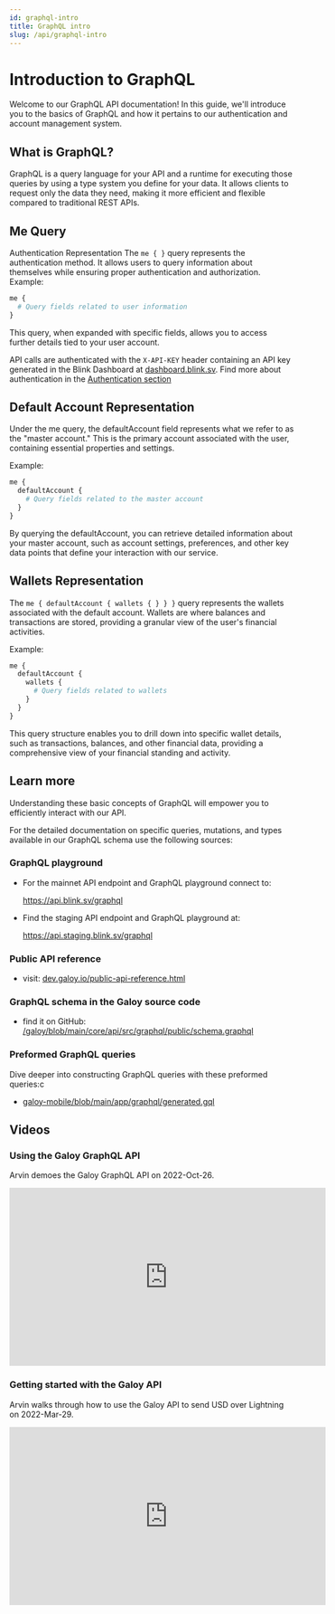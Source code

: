 ```yaml
---
id: graphql-intro
title: GraphQL intro
slug: /api/graphql-intro
---
```


# Introduction to GraphQL
Welcome to our GraphQL API documentation! In this guide, we'll introduce you to the basics of GraphQL and how it pertains to our authentication and account management system.

## What is GraphQL?
GraphQL is a query language for your API and a runtime for executing those queries by using a type system you define for your data. It allows clients to request only the data they need, making it more efficient and flexible compared to traditional REST APIs.

## Me Query
Authentication Representation
The `me { }` query represents the authentication method. It allows users to query information about themselves while ensuring proper authentication and authorization.
Example:

```graphql
me {
  # Query fields related to user information
}
```
This query, when expanded with specific fields, allows you to access further details tied to your user account.

API calls are authenticated with the `X-API-KEY` header containing an API key generated in the Blink Dashboard at [dashboard.blink.sv](https://dashboard.blink.sv). Find more about authentication in the [Authentication section](/api/auth)


## Default Account Representation
Under the me query, the defaultAccount field represents what we refer to as the "master account." This is the primary account associated with the user, containing essential properties and settings.

Example:

```graphql
me {
  defaultAccount {
    # Query fields related to the master account
  }
}
```
By querying the defaultAccount, you can retrieve detailed information about your master account, such as account settings, preferences, and other key data points that define your interaction with our service.

## Wallets Representation
The `me { defaultAccount { wallets { } } }` query represents the wallets associated with the default account. Wallets are where balances and transactions are stored, providing a granular view of the user's financial activities.

Example:

```graphql
me {
  defaultAccount {
    wallets {
      # Query fields related to wallets
    }
  }
}
```
This query structure enables you to drill down into specific wallet details, such as transactions, balances, and other financial data, providing a comprehensive view of your financial standing and activity.

## Learn more
Understanding these basic concepts of GraphQL will empower you to efficiently interact with our API.

For the detailed documentation on specific queries, mutations, and types available in our GraphQL schema use the following sources:

### GraphQL playground

* For the mainnet API endpoint and GraphQL playground connect to:

  https://api.blink.sv/graphql

* Find the staging API endpoint and GraphQL playground at:

  https://api.staging.blink.sv/graphql

### Public API reference
* visit: [dev.galoy.io/public-api-reference.html](https://dev.galoy.io/public-api-reference.html)

### GraphQL schema in the Galoy source code
* find it on GitHub: [/galoy/blob/main/core/api/src/graphql/public/schema.graphql](https://github.com/GaloyMoney/blink/blob/main/core/api/src/graphql/public/schema.graphql)

### Preformed GraphQL queries

Dive deeper into constructing GraphQL queries with these preformed queries:c
* [galoy-mobile/blob/main/app/graphql/generated.gql](https://github.com/GaloyMoney/blink-mobile/blob/main/app/graphql/generated.gql)

## Videos

### Using the Galoy GraphQL API

Arvin demoes the Galoy GraphQL API on 2022-Oct-26.

<iframe width="560" height="315" src="https://www.youtube.com/embed/RRdpKnFe8qQ" title="YouTube video player" frameborder="0" allow="accelerometer; autoplay; clipboard-write; encrypted-media; gyroscope; picture-in-picture; web-share" allowfullscreen></iframe>

### Getting started with the Galoy API

Arvin walks through how to use the Galoy API to send USD over Lightning on 2022-Mar-29.

<iframe width="560" height="315" src="https://www.youtube.com/embed/bp5Dc6Wvnbw" title="YouTube video player" frameborder="0" allow="accelerometer; autoplay; clipboard-write; encrypted-media; gyroscope; picture-in-picture; web-share" allowfullscreen></iframe>


